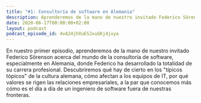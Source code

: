 ```yaml
---
title: "#1: Consultoría de software en Alemania"
description: Aprenderemos de la mano de nuestro invitado Federico Sörenson acerca del mundo de la consultoría de software, especialmente en Alemania, donde Federico ha desarrollado la totalidad de su carrera profesional
date: 2020-06-17T00:00:00+02:00
layout: podcast
podcast_episode_id: 4vA24jhXuESJxuGKj4jxya
---
```


En nuestro primer episodio, aprenderemos de la mano de nuestro invitado Federico Sörenson acerca del mundo de la consultoría de software, especialmente en Alemania, donde Federico ha desarrollado la totalidad de su carrera profesional. Descubriremos qué hay de cierto en los "típicos tópicos" de la cultura alemana, cómo afectan a los equipos de IT, por qué valores se rigen las relaciones empresariales, a la par que conocemos más cómo es el día a día de un ingeniero de software fuera de nuestras fronteras.
